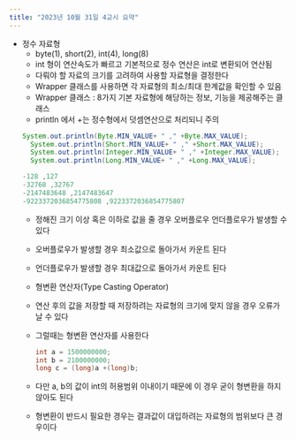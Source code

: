 ```yaml
---
title: "2023년 10월 31일 4교시 요약"
---
```

- 정수 자료형
    - byte(1), short(2), int(4), long(8)
    - int 형이 연산속도가 빠르고 기본적으로 정수 연산은 int로 변환되어 연산됨
    - 다뤄야 할 자료의 크기를 고려하여 사용할 자료형을 결정한다
    - Wrapper 클래스를 사용하면 각 자료형의 최소/최대 한계값을 확인할 수 있음
    - Wrapper 클래스 : 8가지 기본 자료형에 해당하는 정보, 기능을 제공해주는 클래스
    - println 에서 +는 정수형에서 덧셈연산으로 처리되니 주의
    ```java
    System.out.println(Byte.MIN_VALUE+ " ," +Byte.MAX_VALUE);
	  System.out.println(Short.MIN_VALUE+ " ," +Short.MAX_VALUE);
	  System.out.println(Integer.MIN_VALUE+ " ," +Integer.MAX_VALUE);
	  System.out.println(Long.MIN_VALUE+ " ," +Long.MAX_VALUE);
    ```
    ```java
    -128 ,127
    -32768 ,32767
    -2147483648 ,2147483647
    -9223372036854775808 ,9223372036854775807
    ```
  - 정해진 크기 이상 혹은 이하로 값을 줄 경우 오버플로우 언더플로우가 발생할 수 있다
  - 오버플로우가 발생할 경우 최소값으로 돌아가서 카운트 된다
  - 언더플로우가 발생할 경우 최대값으로 돌아가서 카운트 된다

  - 형변환 연산자(Type Casting Operator)
  - 연산 후의 값을 저장할 때 저장하려는 자료형의 크기에 맞지 않을 경우 오류가 날 수 있다
  - 그럴때는 형변환 연산자를 사용한다
    ```java
    int a = 1500000000;
    int b = 2100000000;
    long c = (long)a +(long)b;
    ```
  - 다만 a, b의 값이 int의 허용범위 이내이기 때문에 이 경우 굳이 형변환을 하지 않아도 된다
  - 형변환이 반드시 필요한 경우는 결과값이 대입하려는 자료형의 범위보다 큰 경우이다